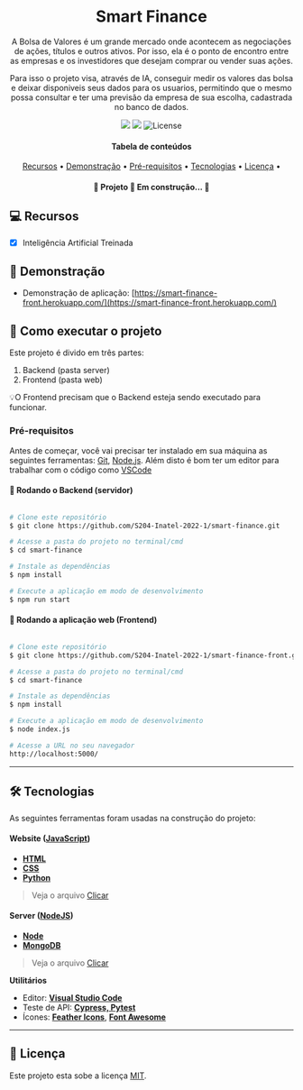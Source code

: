 <h1 align="center">Smart Finance</h1>
  <p align="center">
    A Bolsa de Valores é um grande mercado onde acontecem as negociações de ações, títulos e outros ativos. Por isso, ela é o ponto de encontro entre as empresas e os investidores que desejam comprar ou vender suas ações.
  </p>
  <p align="center">
    Para isso o projeto visa, através de IA, conseguir medir os valores das bolsa e deixar disponiveis seus dados para os usuarios, permitindo que o mesmo possa consultar e ter uma previsão da empresa de sua escolha, cadastrada no banco de dados.
  </p>
</section>

<p align="center">
	<img src = "https://img.shields.io/badge/Desenvolvido-JavaScript-blue">
	<img src="https://img.shields.io/badge/Status-Em%20andamento-yellow"/>
	 <a href="https://github.com/tgmarinho/README-ecoleta/commits/master">
  </a>
    
   <img alt="License" src="https://img.shields.io/badge/license-MIT-brightgreen">
</p>
<section class="tabela-de-conteudo" id="tabela-de-conteudo">
<h4 align="center"> 
	Tabela de conteúdos
</h4>

<p align="center">
 <a href="#-Recursos">Recursos</a> •
 <a href="#-Demonstração">Demonstração</a> • 
 <a href="#-Pré-requisitos">Pré-requisitos</a> • 
 <a href="#-Tecnologias">Tecnologias</a> • 
 <a href="#-Licença">Licença</a> • 
</p>
</section>
<h4 align="center"> 
	🚧  Projeto 🚀 Em construção...  🚧
</h4>

## 💻 Recursos

- [x] Inteligência Artificial Treinada

## 🎨 Demonstração
* Demonstração de aplicação: [https://smart-finance-front.herokuapp.com/](https://smart-finance-front.herokuapp.com/)


## 🚀 Como executar o projeto

Este projeto é divido em três partes:
1. Backend (pasta server) 
2. Frontend (pasta web)

💡O Frontend precisam que o Backend esteja sendo executado para funcionar.

### Pré-requisitos

Antes de começar, você vai precisar ter instalado em sua máquina as seguintes ferramentas:
[Git](https://git-scm.com), [Node.js](https://nodejs.org/en/). 
Além disto é bom ter um editor para trabalhar com o código como [VSCode](https://code.visualstudio.com/)

#### 🎲 Rodando o Backend (servidor)

```bash

# Clone este repositório
$ git clone https://github.com/S204-Inatel-2022-1/smart-finance.git

# Acesse a pasta do projeto no terminal/cmd
$ cd smart-finance

# Instale as dependências
$ npm install

# Execute a aplicação em modo de desenvolvimento
$ npm run start

```

#### 🧭 Rodando a aplicação web (Frontend)

```bash

# Clone este repositório
$ git clone https://github.com/S204-Inatel-2022-1/smart-finance-front.git

# Acesse a pasta do projeto no terminal/cmd
$ cd smart-finance

# Instale as dependências
$ npm install

# Execute a aplicação em modo de desenvolvimento
$ node index.js

# Acesse a URL no seu navegador
http://localhost:5000/

``` 
---

## 🛠 Tecnologias

As seguintes ferramentas foram usadas na construção do projeto:

#### **Website**  ([JavaScript](https://www.javascript.com/))

-   **[HTML](https://html.com/)**
-   **[CSS](https://developer.mozilla.org/pt-BR/docs/Web/CSS)**
-   **[Python](https://www.python.org/)**

> Veja o arquivo  [Clicar](https://github.com/S204-Inatel-2022-1/smart-finance-front.git)

#### **Server**  ([NodeJS](https://nodejs.org/en/))

-   **[Node](https://nodejs.org/en/)**
-   **[MongoDB](https://www.mongodb.com/cloud/atlas/lp/try2?utm_content=controlhterms&utm_source=google&utm_campaign=gs_americas_brazil_search_core_brand_atlas_desktop&utm_term=mongodb&utm_medium=cpc_paid_search&utm_ad=e&utm_ad_campaign_id=12212624308&adgroup=115749706023&gclid=CjwKCAjwgr6TBhAGEiwA3aVuITkbPlEXyKaZh-cJocBXWMQ5MrAV7vsNanm7VcZPkz1noYPsdzNLbhoCd_AQAvD_BwE)**

> Veja o arquivo  [Clicar](https://github.com/S204-Inatel-2022-1/smart-finance.git)

**Utilitários**

-   Editor:  **[Visual Studio Code](https://code.visualstudio.com/)** 
-   Teste de API:  **[Cypress, Pytest]()**
-   Ícones:  **[Feather Icons](https://feathericons.com/)**,  **[Font Awesome](https://fontawesome.com/)**

---

## 📝 Licença

Este projeto esta sobe a licença [MIT](./LICENSE).
